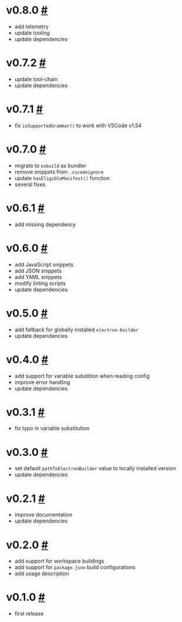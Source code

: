 # v0.8.0 [#](https://github.com/idleberg/vscode-electron-builder/releases/tag/v0.8.0)

- add telemetry
- update tooling
- update dependencies

# v0.7.2 [#](https://github.com/idleberg/vscode-electron-builder/releases/tag/v0.7.2)

- update tool-chain
- update dependencies

# v0.7.1 [#](https://github.com/idleberg/vscode-electron-builder/releases/tag/v0.7.1)

- fix `isSupportedGrammar()` to work with VSCode v1.54

# v0.7.0 [#](https://github.com/idleberg/vscode-electron-builder/releases/tag/v0.7.0)

- migrate to `esbuild` as bundler
- remove snippets from `.vscodeignore`
- update `hasEligibleManifest()` function
- several fixes

# v0.6.1 [#](https://github.com/idleberg/vscode-electron-builder/releases/tag/v0.6.1)

- add missing dependency

# v0.6.0 [#](https://github.com/idleberg/vscode-electron-builder/releases/tag/v0.6.0)

- add JavaScript snippets
- add JSON snippets
- add YAML snippets
- modify linting scripts
- update dependencies

# v0.5.0 [#](https://github.com/idleberg/vscode-electron-builder/releases/tag/v0.5.0)

- add fallback for globally installed `electron-builder`
- update dependencies

# v0.4.0 [#](https://github.com/idleberg/vscode-electron-builder/releases/tag/v0.4.0)

- add support for variable substition when reading config
- improve error handling
- update dependencies

# v0.3.1 [#](https://github.com/idleberg/vscode-electron-builder/releases/tag/v0.3.1)

- fix typo in variable substitution

# v0.3.0 [#](https://github.com/idleberg/vscode-electron-builder/releases/tag/v0.3.0)

- set default `pathToElectronBuilder` value to locally installed version
- update dependencies

# v0.2.1 [#](https://github.com/idleberg/vscode-electron-builder/releases/tag/v0.2.1)

- improve documentation
- update dependencies

# v0.2.0 [#](https://github.com/idleberg/vscode-electron-builder/releases/tag/v0.2.0)

- add support for workspace buildings
- add support for `package.json` build configurations
- add usage description

# v0.1.0 [#](https://github.com/idleberg/vscode-electron-builder/releases/tag/v0.1.0)

- first release
